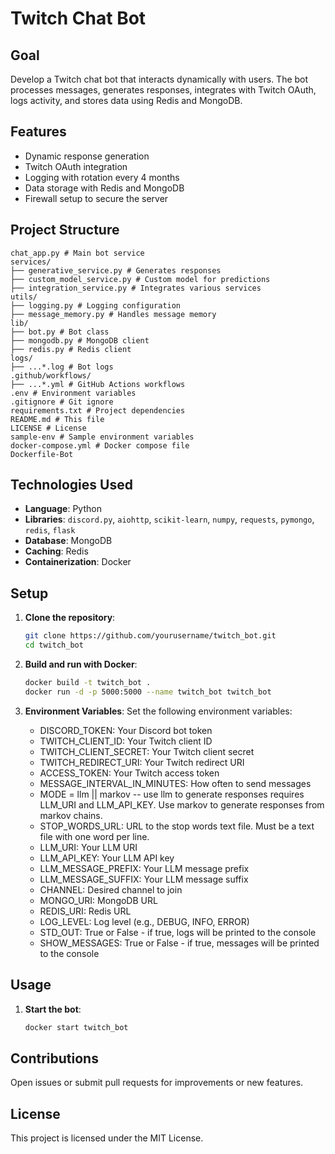 # Twitch Chat Bot

## Goal

Develop a Twitch chat bot that interacts dynamically with users. The bot processes messages, generates responses, integrates with Twitch OAuth, logs activity, and stores data using Redis and MongoDB.

## Features

- Dynamic response generation
- Twitch OAuth integration
- Logging with rotation every 4 months
- Data storage with Redis and MongoDB
- Firewall setup to secure the server 

## Project Structure

```
chat_app.py # Main bot service
services/
├── generative_service.py # Generates responses
├── custom_model_service.py # Custom model for predictions
├── integration_service.py # Integrates various services
utils/
├── logging.py # Logging configuration  
├── message_memory.py # Handles message memory  
lib/
├── bot.py # Bot class
├── mongodb.py # MongoDB client
├── redis.py # Redis client
logs/
├── ...*.log # Bot logs
.github/workflows/
├── ...*.yml # GitHub Actions workflows
.env # Environment variables    
.gitignore # Git ignore
requirements.txt # Project dependencies
README.md # This file
LICENSE # License
sample-env # Sample environment variables
docker-compose.yml # Docker compose file
Dockerfile-Bot
```


## Technologies Used

- **Language**: Python
- **Libraries**: `discord.py`, `aiohttp`, `scikit-learn`, `numpy`, `requests`, `pymongo`, `redis`, `flask`
- **Database**: MongoDB
- **Caching**: Redis
- **Containerization**: Docker

## Setup

1. **Clone the repository**:
    ```bash
    git clone https://github.com/yourusername/twitch_bot.git
    cd twitch_bot
    ```

2. **Build and run with Docker**:
    ```bash
    docker build -t twitch_bot .
    docker run -d -p 5000:5000 --name twitch_bot twitch_bot
    ```

3. **Environment Variables**:
    Set the following environment variables:
    - DISCORD_TOKEN: Your Discord bot token
    - TWITCH_CLIENT_ID: Your Twitch client ID
    - TWITCH_CLIENT_SECRET: Your Twitch client secret
    - TWITCH_REDIRECT_URI: Your Twitch redirect URI
    - ACCESS_TOKEN: Your Twitch access token
    - MESSAGE_INTERVAL_IN_MINUTES: How often to send messages   
    - MODE = llm || markov -- use llm to generate responses requires LLM_URI and LLM_API_KEY. Use markov to generate responses from markov chains.
    - STOP_WORDS_URL: URL to the stop words text file. Must be a text file with one word per line.
    - LLM_URI: Your LLM URI 
    - LLM_API_KEY: Your LLM API key
    - LLM_MESSAGE_PREFIX: Your LLM message prefix
    - LLM_MESSAGE_SUFFIX: Your LLM message suffix
    - CHANNEL: Desired channel to join
    - MONGO_URI: MongoDB URL
    - REDIS_URI: Redis URL
    - LOG_LEVEL: Log level (e.g., DEBUG, INFO, ERROR) 
    - STD_OUT: True or False - if true, logs will be printed to the console
    - SHOW_MESSAGES: True or False - if true, messages will be printed to the console

## Usage

1. **Start the bot**:
    ```bash
    docker start twitch_bot
    ```

## Contributions

Open issues or submit pull requests for improvements or new features.

## License

This project is licensed under the MIT License.
